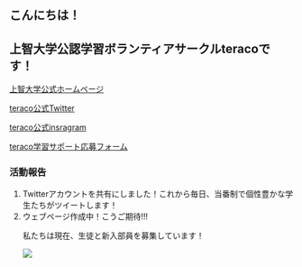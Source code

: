 <html>
<head>
<link rel="stylesheet" href="https://ycdycd.github.io/teraco_sophia/teraco2.cs"/>
<title>学習支援ボランティアサークル</title>
<style type=”text/css”>
body{
  background-color : #FFFACD;
  text-align: center;
}
h2 {
	 color: #CC0000;
	 background: -webkit-linear-gradient(0deg, #40E0D0, #FF8C00, #FF0080);
	 -webkit-background-clip: text;
	 -webkit-text-fill-color: transparent;
	 font-size: 50px;
	 font-family:"Avenir Next";
	 text-align: center;
}
</style>
</head>

<body>
<h2>こんにちは！</h2>
<h2>上智大学公認学習ボランティアサークルteracoです！</h2>      
<p>
		<a href="https://www.sophia.ac.jp/">上智大学公式ホームページ</a></p>
<p>
	<a href="https://twitter.com/teraco_sophia">teraco公式Twitter</a>
</p>
<p>
	<a href="https://www.instagram.com/teraco_sophia/">teraco公式insragram</a>
</p>
<p>
   <a href="https://docs.google.com/forms/d/e/1FAIpQLSeo8wmTybTc1FguDubcO_ezGijsVdgObJA8aWEl_C9H_NmSFg/viewform">teraco学習サポート応募フォーム</a>
</p>
<h3>活動報告</h3>
<ol>
	<li>Twitterアカウントを共有にしました！これから毎日、当番制で個性豊かな学生たちがツイートします！</li>
	<li>ウェブページ作成中！こうご期待!!!</li>
<p>私たちは現在、生徒と新入部員を募集しています！</p>
<img src="https://shinkan.circleapp.jp/oc-content/uploads/0/12.jpg"
</ol>
</body>
</html>
